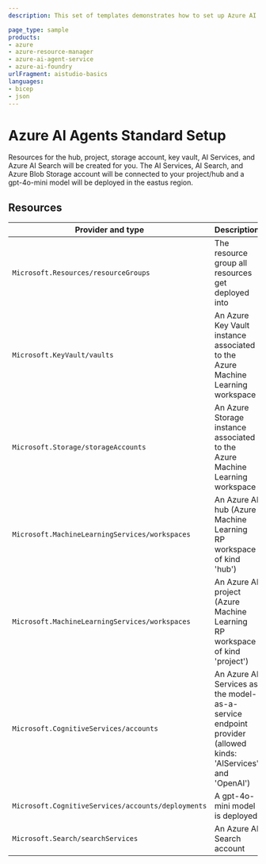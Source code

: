 ```yaml
---
description: This set of templates demonstrates how to set up Azure AI Agent Service with the standard setup, meaning with managed identity authetication, public internet access enabled. Agents use customer-owned, single-tenant search and storage resources. With this setup, you have full control and visibility over these resources, but you will incur costs based on your usage. 

page_type: sample
products:
- azure
- azure-resource-manager
- azure-ai-agent-service
- azure-ai-foundry
urlFragment: aistudio-basics
languages:
- bicep
- json
---
```

# Azure AI Agents Standard Setup

Resources for the hub, project, storage account, key vault, AI Services, and Azure AI Search will be created for you. The AI Services, AI Search, and Azure Blob Storage account will be connected to your project/hub and a gpt-4o-mini model will be deployed in the eastus region.

## Resources

| Provider and type | Description |
| - | - |
| `Microsoft.Resources/resourceGroups` | The resource group all resources get deployed into |
| `Microsoft.KeyVault/vaults` | An Azure Key Vault instance associated to the Azure Machine Learning workspace |
| `Microsoft.Storage/storageAccounts` | An Azure Storage instance associated to the Azure Machine Learning workspace |
| `Microsoft.MachineLearningServices/workspaces` | An Azure AI hub (Azure Machine Learning RP workspace of kind 'hub') |
| `Microsoft.MachineLearningServices/workspaces` | An Azure AI project (Azure Machine Learning RP workspace of kind 'project') |
| `Microsoft.CognitiveServices/accounts` | An Azure AI Services as the model-as-a-service endpoint provider (allowed kinds: 'AIServices' and 'OpenAI') |
| `Microsoft.CognitiveServices/accounts/deployments` | A gpt-4o-mini model is deployed |
| `Microsoft.Search/searchServices` | An Azure AI Search account  |
